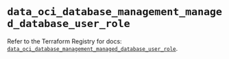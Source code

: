 # `data_oci_database_management_managed_database_user_role`

Refer to the Terraform Registry for docs: [`data_oci_database_management_managed_database_user_role`](https://registry.terraform.io/providers/oracle/oci/6.18.0/docs/data-sources/database_management_managed_database_user_role).
